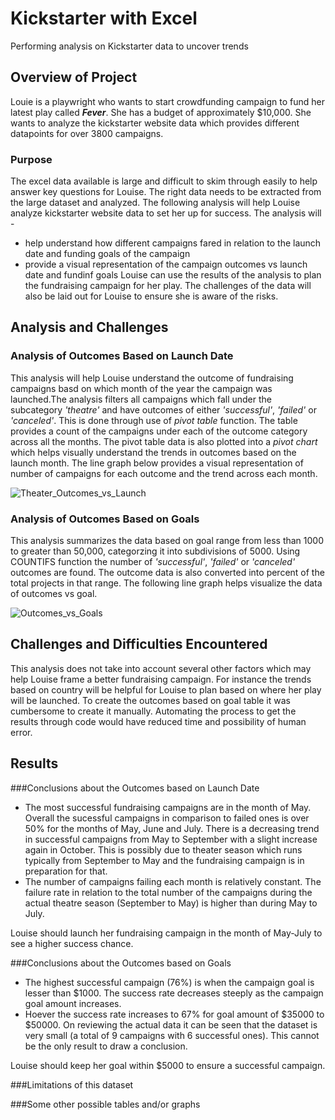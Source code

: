 # Kickstarter with Excel
Performing analysis on Kickstarter data to uncover trends
## Overview of Project
Louie is a playwright who wants to start crowdfunding campaign to fund her latest play called ***Fever***. She has a budget of approximately $10,000. She wants to analyze the kickstarter website data which provides different datapoints for over 3800 campaigns.
### Purpose
The excel data available is large and difficult to skim through easily to help answer key questions for Louise. The right data needs to be extracted from the large dataset and analyzed.
The following analysis will help Louise analyze kickstarter website data to set her up for success. The analysis will -
- help understand how different campaigns fared in relation to the launch date and funding goals of the campaign
- provide a visual representation of the campaign outcomes vs launch date and fundinf goals
Louise can use the results of the analysis to plan the fundraising campaign for her play. The challenges of the data will also be laid out for Louise to ensure she is aware of the risks.
## Analysis and Challenges

### Analysis of Outcomes Based on Launch Date
This analysis will help Louise understand the outcome of fundraising campaigns basd on which month of the year the campaign was launched.The analysis filters all campaigns which fall under the subcategory *'theatre'* and have outcomes of either *'successful'*, *'failed'* or *'canceled'*. This is done through use of *pivot table* function. The table provides a count of the campaigns under each of the outcome category across all the months.
The pivot table data is also plotted into a *pivot chart* which helps visually understand the trends in outcomes based on the launch month. The line graph below provides a visual representation of number of campaigns for each outcome and the trend across each month. 

![Theater_Outcomes_vs_Launch](https://user-images.githubusercontent.com/84694664/123526450-01520600-d6a6-11eb-884b-6beb59fd1b57.png)

### Analysis of Outcomes Based on Goals
This analysis summarizes the data based on goal range from less than 1000 to greater than 50,000, categorzing it into subdivisions of 5000. Using COUNTIFS function the number of *'successful'*, *'failed'* or *'canceled'* outcomes are found. The outcome data is also converted into percent of the total projects in that range.
The following line graph helps visualize the data of outcomes vs goal.

![Outcomes_vs_Goals](https://user-images.githubusercontent.com/84694664/123526693-96a1ca00-d6a7-11eb-81db-802dc4077960.png)

## Challenges and Difficulties Encountered
This analysis does not take into account several other factors which may help Louise frame a better fundraising campaign. For instance the trends based on country will be helpful for Louise to plan based on where her play will be launched.
To create the outcomes based on goal table it was cumbersome to create it manually. Automating the process to get the results through code would have reduced time and possibility of human error.

## Results

###Conclusions about the Outcomes based on Launch Date
 - The most successful fundraising campaigns are in the month of May. Overall the sucessful campaigns in comparison to failed ones is over 50% for the months of May, June and July. There is a decreasing trend in successful campaigns from May to September with a slight increase again in October. This is possibly due to theater season which runs typically from September to May and the fundraising campaign is in preparation for that. 
 - The number of campaigns failing each month is relatively constant. The failure rate in relation to the total number of the campaigns during the actual theatre season (September to May) is higher than during May to July.

Louise should launch her fundraising campaign in the month of May-July to see a higher success chance.

###Conclusions about the Outcomes based on Goals
- The highest successful campaign (76%) is when the campaign goal is lesser than $1000. The success rate decreases steeply as the campaign goal amount increases.
- Hoever the success rate increases to 67% for goal amount of $35000 to $50000. On reviewing the actual data it can be seen that the dataset is very small (a total of 9 campaigns with 6 successful ones). This cannot be the only result to draw a conclusion.

Louise should keep her goal within $5000 to ensure a successful campaign.

###Limitations of this dataset

###Some other possible tables and/or graphs
